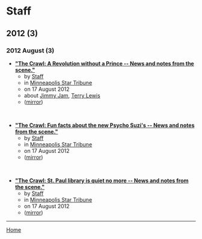 # Staff

## 2012 (3)

### 2012 August (3)

 - [**"The Crawl: A Revolution without a Prince -- News and notes from the scene."**](https://www.startribune.com/the-crawl-a-revolution-without-a-prince/140072913/)
    - by [Staff](../../authors/staff/index.md)
    - in [Minneapolis Star Tribune](../../publications/k-o/minneapolis-star-tribune/index.md)
    - on 17 August 2012
    - about [Jimmy Jam](../../topics/jimmy-jam/index.md), [Terry Lewis](../../topics/terry-lewis/index.md)
    - ([mirror](https://web.archive.org/web/*/https://www.startribune.com/the-crawl-a-revolution-without-a-prince/140072913/))

<br />

 - [**"The Crawl: Fun facts about the new Psycho Suzi&#039;s -- News and notes from the scene."**](https://www.startribune.com/the-crawl-fun-facts-about-the-new-psycho-suzi-s/111560194/)
    - by [Staff](../../authors/staff/index.md)
    - in [Minneapolis Star Tribune](../../publications/k-o/minneapolis-star-tribune/index.md)
    - on 17 August 2012
    - ([mirror](https://web.archive.org/web/*/https://www.startribune.com/the-crawl-fun-facts-about-the-new-psycho-suzi-s/111560194/))

<br />

 - [**"The Crawl: St. Paul library is quiet no more -- News and notes from the scene."**](https://www.startribune.com/the-crawl-st-paul-library-is-quiet-no-more/138568344/)
    - by [Staff](../../authors/staff/index.md)
    - in [Minneapolis Star Tribune](../../publications/k-o/minneapolis-star-tribune/index.md)
    - on 17 August 2012
    - ([mirror](https://web.archive.org/web/*/https://www.startribune.com/the-crawl-st-paul-library-is-quiet-no-more/138568344/))

----

[Home](../index.md)
